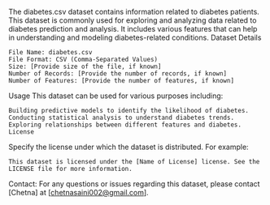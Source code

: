 The diabetes.csv dataset contains information related to diabetes patients. This dataset is commonly used for exploring and analyzing data related to diabetes prediction and analysis. It includes various features that can help in understanding and modeling diabetes-related conditions.
Dataset Details

    File Name: diabetes.csv
    File Format: CSV (Comma-Separated Values)
    Size: [Provide size of the file, if known]
    Number of Records: [Provide the number of records, if known]
    Number of Features: [Provide the number of features, if known]
    
 Usage
 This dataset can be used for various purposes including:

    Building predictive models to identify the likelihood of diabetes.
    Conducting statistical analysis to understand diabetes trends.
    Exploring relationships between different features and diabetes.
    License

Specify the license under which the dataset is distributed. For example:

    This dataset is licensed under the [Name of License] license. See the LICENSE file for more information.

 Contact: 
 For any questions or issues regarding this dataset, please contact [Chetna] at 
 [chetnasaini002@gmail.com].

